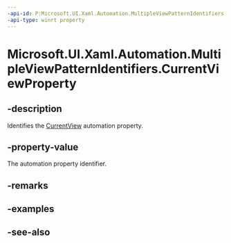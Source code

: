 ```yaml
---
-api-id: P:Microsoft.UI.Xaml.Automation.MultipleViewPatternIdentifiers.CurrentViewProperty
-api-type: winrt property
---
```


<!-- Property syntax
public Windows.UI.Xaml.Automation.AutomationProperty CurrentViewProperty { get; }
-->

# Microsoft.UI.Xaml.Automation.MultipleViewPatternIdentifiers.CurrentViewProperty

## -description
Identifies the [CurrentView](../microsoft.ui.xaml.automation.provider/imultipleviewprovider_currentview.md) automation property.

## -property-value
The automation property identifier.

## -remarks

## -examples

## -see-also
